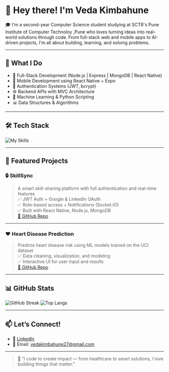 # 👋 Hey there! I'm Veda Kimbahune 

🎓 I'm a second-year Computer Science student studying at SCTR's Pune Institute of Computer Technoloy ,Pune who loves turning ideas into real-world solutions through code. From full-stack web and mobile apps to AI-driven projects, I'm all about building, learning, and solving problems.

---

## 🚀 What I Do
- 🔧 Full-Stack Development (Node.js | Express | MongoDB | React Native)
- 📱 Mobile Development using React Native + Expo
- 🔐 Authentication Systems (JWT, bcrypt)
- ⚙️ Backend APIs with MVC Architecture
- 🧠 Machine Learning & Python Scripting
- 📊 Data Structures & Algorithms

---

## 🛠️ Tech Stack
![My Skills](https://skillicons.dev/icons?i=js,nodejs,express,mongodb,react,reactnative,python,cpp,git,figma,tailwind)

---

## 🌟 Featured Projects

### 🔒 SkillSync
> A smart skill-sharing platform with full authentication and real-time features  
> ✅ JWT Auth + Google & LinkedIn OAuth  
> ✅ Role-based access + Notifications (Socket.IO)  
> ✅ Built with React Native, Node.js, MongoDB  
[🔗 GitHub Repo](https://github.com/rvvPICT/SkillSync.git) 

---

### ❤️ Heart Disease Prediction
> Predicts heart disease risk using ML models trained on the UCI dataset  
> ✅ Data cleaning, visualization, and modeling  
> ✅ Interactive UI for user input and results  
[🔗 GitHub Repo](https://github.com/VedaK27/Heart-disease-prediction.git) 

---

## 📊 GitHub Stats
![GitHub Streak](https://streak-stats.demolab.com?user=VedaK27&theme=default)
![Top Langs](https://github-readme-stats.vercel.app/api/top-langs/?username=VedaK27&layout=compact&theme=default)

---

## 📫 Let’s Connect!
- 💼 [LinkedIn](www.linkedin.com/in/vedaKimbahune) 
- 📨 Email: vedakimbahune27@gmail.com
---

> 💬 “I code to create impact — from healthcare to smart solutions, I love building things that matter.”

